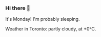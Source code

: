 ### Hi there :wave:

It's Monday! I'm probably sleeping.

Weather in Toronto: partly cloudy, at +0°C.
